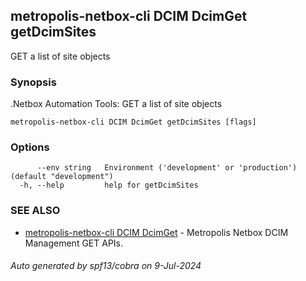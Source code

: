 ## metropolis-netbox-cli DCIM DcimGet getDcimSites

GET a list of site objects

### Synopsis


.Netbox Automation Tools:
  GET a list of site objects

```
metropolis-netbox-cli DCIM DcimGet getDcimSites [flags]
```

### Options

```
      --env string   Environment ('development' or 'production') (default "development")
  -h, --help         help for getDcimSites
```

### SEE ALSO

* [metropolis-netbox-cli DCIM DcimGet]()	 - Metropolis Netbox DCIM Management GET APIs.

###### Auto generated by spf13/cobra on 9-Jul-2024
